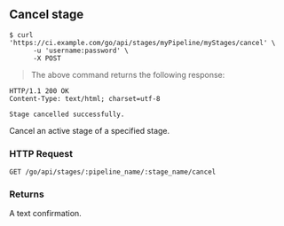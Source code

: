 ## Cancel stage

```shell
$ curl 'https://ci.example.com/go/api/stages/myPipeline/myStages/cancel' \
      -u 'username:password' \
      -X POST
```

> The above command returns the following response:

```http
HTTP/1.1 200 OK
Content-Type: text/html; charset=utf-8
```

```
Stage cancelled successfully.
```
Cancel an active stage of a specified stage.

### HTTP Request

`GET /go/api/stages/:pipeline_name/:stage_name/cancel`

### Returns

A text confirmation.
